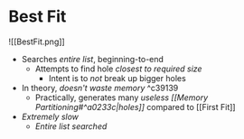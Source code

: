 # Best Fit

![[BestFit.png]]

- Searches *entire list*, beginning-to-end
	- Attempts to find hole *closest to required size*
		- Intent is to *not* break up bigger holes
- In theory, *doesn't waste memory* ^c39139
	- Practically, generates many *useless [[Memory Partitioning#^a0233c|holes]]* compared to [[First Fit]]
- *Extremely slow*
	- *Entire list searched*